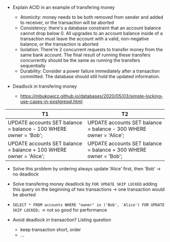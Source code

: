 - Explain ACID in an example of transfering money

  - Atomicity: money needs to be both removed from sender and added to receiver, or the transaction will be aborted
  - Consistency: there's a database constraint that an account balance cannot drop below 0. All upgrades to an account balance inside of a transaction must leave the account with a valid, non-negative balance, or the transaction is aborted
  - Isolation: There're 2 concurrent requests to transfer money from the same bank account. The final result of running these transfers concurrently should be the same as running the transfers sequentially
  - Durability: Consider a power failure immediately after a transaction committed. The database should still hold the updated information.

- Deadlock in transfering money
  - https://mbukowicz.github.io/databases/2020/05/03/simple-locking-use-cases-in-postgresql.html

| T1 | T2 |
| ---------------------------------------------------------------- | --- |  
| UPDATE accounts SET balance = balance - 100 WHERE owner = 'Bob'; | UPDATE accounts SET balance = balance - 300 WHERE owner = 'Alice'; |
| UPDATE accounts SET balance = balance + 100 WHERE owner = 'Alice'; | UPDATE accounts SET balance = balance + 300 WHERE owner = 'Bob'; |

- Solve this problem by ordering
always update 'Alice' first, then 'Bob' -> no deadlock

- Solve transfering money deadlock by `FOR UPDATE SKIP LOCKED`
adding this query on the beginning of two transactions -> one transaction would be aborted
- `SELECT * FROM accounts WHERE "owner" in ('Bob', 'Alice') FOR UPDATE SKIP LOCKED;`
-> not so good for performance

- Avoid deadlock in transaction? Listing question
  - keep transaction short, order
  - ...